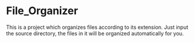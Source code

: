 File_Organizer
==============

This is a project which organizes files according to its extension.
Just input the source directory, the files in it will be organized automatically for you.
